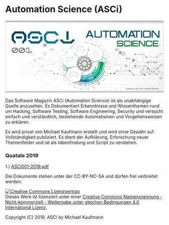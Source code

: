 # Automation Science (ASCi)

<img src="https://raw.githubusercontent.com/McCouman/Automation-Science/master/Screenshot.png" title="Automation Science">

Das Software Magazin ASCi (Automation Science) ist als unabhängige Quelle anzusehen. Es Dokumentiert Erkenntnisse und Wissenthemen rund um Hacking, Software Testing, Software Engineering, Security und versucht einfach und verständlich, bestehende Automatismen und Vorgehensweisen zu erklären. 

Es wird privat von Michael Kaufmann erstellt und wird ohne Gewähr auf Vollständigkeit publiziert. Es dient der Aufklärung, Erforschung neuer Themenfelder und ist als Ideenfindung und Script zu verstehen. 

### Quatale 2019

1.) <a href="https://github.com/McCouman/Automation-Science/raw/master/ASCi001-2019.pdf">ASCi001-2019.pdf</a>





Die Dokumente stehen unter der CC-BY-NC-SA und dürfen frei verbreitet werden: 

<a rel="license" href="http://creativecommons.org/licenses/by-nc-sa/4.0/"><img alt="Creative Commons Lizenzvertrag" style="border-width:0" src="https://i.creativecommons.org/l/by-nc-sa/4.0/88x31.png" /></a><br />Dieses Werk ist lizenziert unter einer <a rel="license" href="http://creativecommons.org/licenses/by-nc-sa/4.0/">Creative Commons Namensnennung - Nicht-kommerziell - Weitergabe unter gleichen Bedingungen 4.0 International Lizenz</a>.

Copyright (C) 2019, ASCi by Michael Kaufmann

